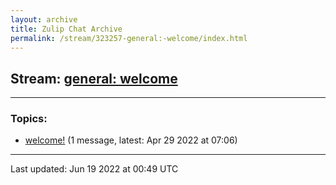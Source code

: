 ```yaml
---
layout: archive
title: Zulip Chat Archive
permalink: /stream/323257-general:-welcome/index.html
---
```


## Stream: [general: welcome](https://mattecapu.github.io/ct-zulip-archive/stream/323257-general:-welcome/index.html)
---

### Topics:

* [welcome!](topic/topic_welcome!.html) (1 message, latest: Apr 29 2022 at 07:06)

<hr><p>Last updated: Jun 19 2022 at 00:49 UTC</p>
